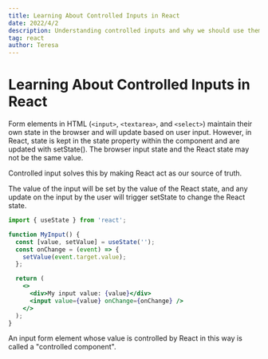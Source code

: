 ```yaml
---
title: Learning About Controlled Inputs in React
date: 2022/4/2
description: Understanding controlled inputs and why we should use them.
tag: react
author: Teresa
---
```


# Learning About Controlled Inputs in React

Form elements in HTML (`<input>`, `<textarea>`, and `<select>`) maintain their own state in the browser and will update based on user input. However, in React, state is kept in the state property within the component and are updated with setState(). The browser input state and the React state may not be the same value.

Controlled input solves this by making React act as our source of truth.

The value of the input will be set by the value of the React state, and any update on the input by the user will trigger setState to change the React state.

```jsx
import { useState } from 'react';

function MyInput() {
  const [value, setValue] = useState('');
  const onChange = (event) => {
    setValue(event.target.value);
  };

  return (
    <>
      <div>My input value: {value}</div>
      <input value={value} onChange={onChange} />
    </>
  );
}
```


An input form element whose value is controlled by React in this way is called a "controlled component".